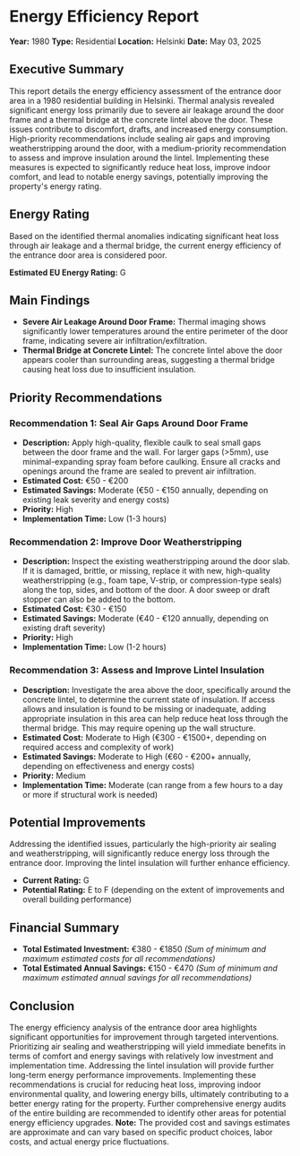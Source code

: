 # Energy Efficiency Report

**Year:** 1980
**Type:** Residential
**Location:** Helsinki
**Date:** May 03, 2025

## Executive Summary

This report details the energy efficiency assessment of the entrance door area in a 1980 residential building in Helsinki. Thermal analysis revealed significant energy loss primarily due to severe air leakage around the door frame and a thermal bridge at the concrete lintel above the door. These issues contribute to discomfort, drafts, and increased energy consumption. High-priority recommendations include sealing air gaps and improving weatherstripping around the door, with a medium-priority recommendation to assess and improve insulation around the lintel. Implementing these measures is expected to significantly reduce heat loss, improve indoor comfort, and lead to notable energy savings, potentially improving the property's energy rating.

## Energy Rating

Based on the identified thermal anomalies indicating significant heat loss through air leakage and a thermal bridge, the current energy efficiency of the entrance door area is considered poor.

**Estimated EU Energy Rating:** G

## Main Findings

*   **Severe Air Leakage Around Door Frame:** Thermal imaging shows significantly lower temperatures around the entire perimeter of the door frame, indicating severe air infiltration/exfiltration.
*   **Thermal Bridge at Concrete Lintel:** The concrete lintel above the door appears cooler than surrounding areas, suggesting a thermal bridge causing heat loss due to insufficient insulation.

## Priority Recommendations

### Recommendation 1: Seal Air Gaps Around Door Frame
*   **Description:** Apply high-quality, flexible caulk to seal small gaps between the door frame and the wall. For larger gaps (>5mm), use minimal-expanding spray foam before caulking. Ensure all cracks and openings around the frame are sealed to prevent air infiltration.
*   **Estimated Cost:** €50 - €200
*   **Estimated Savings:** Moderate (€50 - €150 annually, depending on existing leak severity and energy costs)
*   **Priority:** High
*   **Implementation Time:** Low (1-3 hours)

### Recommendation 2: Improve Door Weatherstripping
*   **Description:** Inspect the existing weatherstripping around the door slab. If it is damaged, brittle, or missing, replace it with new, high-quality weatherstripping (e.g., foam tape, V-strip, or compression-type seals) along the top, sides, and bottom of the door. A door sweep or draft stopper can also be added to the bottom.
*   **Estimated Cost:** €30 - €150
*   **Estimated Savings:** Moderate (€40 - €120 annually, depending on existing draft severity)
*   **Priority:** High
*   **Implementation Time:** Low (1-2 hours)

### Recommendation 3: Assess and Improve Lintel Insulation
*   **Description:** Investigate the area above the door, specifically around the concrete lintel, to determine the current state of insulation. If access allows and insulation is found to be missing or inadequate, adding appropriate insulation in this area can help reduce heat loss through the thermal bridge. This may require opening up the wall structure.
*   **Estimated Cost:** Moderate to High (€300 - €1500+, depending on required access and complexity of work)
*   **Estimated Savings:** Moderate to High (€60 - €200+ annually, depending on effectiveness and energy costs)
*   **Priority:** Medium
*   **Implementation Time:** Moderate (can range from a few hours to a day or more if structural work is needed)

## Potential Improvements

Addressing the identified issues, particularly the high-priority air sealing and weatherstripping, will significantly reduce energy loss through the entrance door. Improving the lintel insulation will further enhance efficiency.

*   **Current Rating:** G
*   **Potential Rating:** E to F (depending on the extent of improvements and overall building performance)

## Financial Summary

*   **Total Estimated Investment:** €380 - €1850
    *(Sum of minimum and maximum estimated costs for all recommendations)*
*   **Total Estimated Annual Savings:** €150 - €470
    *(Sum of minimum and maximum estimated annual savings for all recommendations)*

## Conclusion

The energy efficiency analysis of the entrance door area highlights significant opportunities for improvement through targeted interventions. Prioritizing air sealing and weatherstripping will yield immediate benefits in terms of comfort and energy savings with relatively low investment and implementation time. Addressing the lintel insulation will provide further long-term energy performance improvements. Implementing these recommendations is crucial for reducing heat loss, improving indoor environmental quality, and lowering energy bills, ultimately contributing to a better energy rating for the property. Further comprehensive energy audits of the entire building are recommended to identify other areas for potential energy efficiency upgrades.
**Note:** The provided cost and savings estimates are approximate and can vary based on specific product choices, labor costs, and actual energy price fluctuations.
